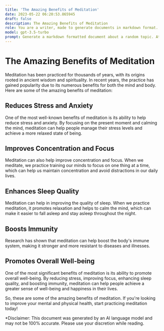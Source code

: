 ```yaml
---
title: 'The Amazing Benefits of Meditation'
date: 2023-05-22 06:20:53.865945
draft: false
description: The Amazing Benefits of Meditation
role: You are a writer, made to generate documents in markdown format. It is very important that all of the documents you generate are in valid markdown format.
model: gpt-3.5-turbo
prompt: Generate a markdown formatted document about a random topic. At the bottom, include a disclaimer explaining that the document was generated by you. The first line of the document should be the title. Make sure that the entire document is in proper markdown format, using a mix of various tags to make the document visually appealing.
---
```


# The Amazing Benefits of Meditation

Meditation has been practiced for thousands of years, with its origins rooted in ancient wisdom and spirituality. In recent years, the practice has gained popularity due to its numerous benefits for both the mind and body. Here are some of the amazing benefits of meditation:

## Reduces Stress and Anxiety

One of the most well-known benefits of meditation is its ability to help reduce stress and anxiety. By focusing on the present moment and calming the mind, meditation can help people manage their stress levels and achieve a more relaxed state of being.

## Improves Concentration and Focus

Meditation can also help improve concentration and focus. When we meditate, we practice training our minds to focus on one thing at a time, which can help us maintain concentration and avoid distractions in our daily lives.

## Enhances Sleep Quality

Meditation can help in improving the quality of sleep. When we practice meditation, it promotes relaxation and helps to calm the mind, which can make it easier to fall asleep and stay asleep throughout the night.

## Boosts Immunity

Research has shown that meditation can help boost the body's immune system, making it stronger and more resistant to diseases and illnesses.

## Promotes Overall Well-being

One of the most significant benefits of meditation is its ability to promote overall well-being. By reducing stress, improving focus, enhancing sleep quality, and boosting immunity, meditation can help people achieve a greater sense of well-being and happiness in their lives.

So, these are some of the amazing benefits of meditation. If you're looking to improve your mental and physical health, start practicing meditation today!

*Disclaimer: This document was generated by an AI language model and may not be 100% accurate. Please use your discretion while reading.